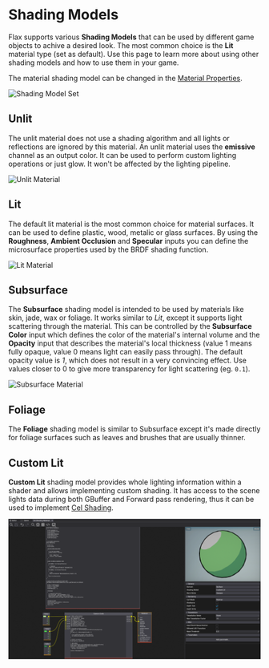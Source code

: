 # Shading Models

Flax supports various **Shading Models** that can be used by different game objects to achive a desired look.
The most common choice is the **Lit** material type (set as default). Use this page to learn more about using other shading models and how to use them in your game.

The material shading model can be changed in the [Material Properties](../material-properties/index.md).

![Shading Model Set](media/set-shading-model.png)

## Unlit

The unlit material does not use a shading algorithm and all lights or reflections are ignored by this material. An unlit material uses the **emissive** channel as an output color. It can be used to perform custom lighting operations or just glow. It won't be affected by the lighting pipeline.

![Unlit Material](media/unlit.png)

## Lit

The default lit material is the most common choice for material surfaces. It can be used to define plastic, wood, metalic or glass surfaces. By using the **Roughness**, **Ambient Occlusion** and **Specular** inputs you can define the microsurface properties used by the BRDF shading function.

![Lit Material](media/lit.png)

## Subsurface

The **Subsurface** shading model is intended to be used by materials like skin, jade, wax or foliage. It works similar to *Lit*, except it supports light scattering through the material. This can be controlled by the **Subsurface Color** input which defines the color of the material's internal volume and the **Opacity** input that describes the material's local thickness (value 1 means fully opaque, value 0 means light can easily pass through). The default opacity value is *1*, which does not result in a very convincing effect. Use values closer to 0 to give more transparency for light scattering (eg. `0.1`).

![Subsurface Material](media/subsurface.png)

## Foliage

The **Foliage** shading model is similar to Subsurface except it's made directly for foliage surfaces such as leaves and brushes that are usually thinner.

## Custom Lit

**Custom Lit** shading model provides whole lighting information within a shader and allows implementing custom shading. It has access to the scene lights data during both GBuffer and Forward pass rendering, thus it can be used to implement [Cel Shading](../../shaders/cel-shading.md).

![Cel Shading with Custom Lit](../../shaders/media/cel-shading-material.png)
